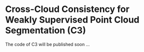 # Cross-Cloud Consistency for Weakly Supervised Point Cloud Segmentation (C3)
The code of C3 will be published soon ...

